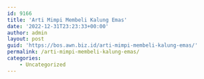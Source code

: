 ```yaml
---
id: 9166
title: 'Arti Mimpi Membeli Kalung Emas'
date: '2022-12-31T23:23:33+00:00'
author: admin
layout: post
guid: 'https://bos.awn.biz.id/arti-mimpi-membeli-kalung-emas/'
permalink: /arti-mimpi-membeli-kalung-emas/
categories:
    - Uncategorized
---
```


